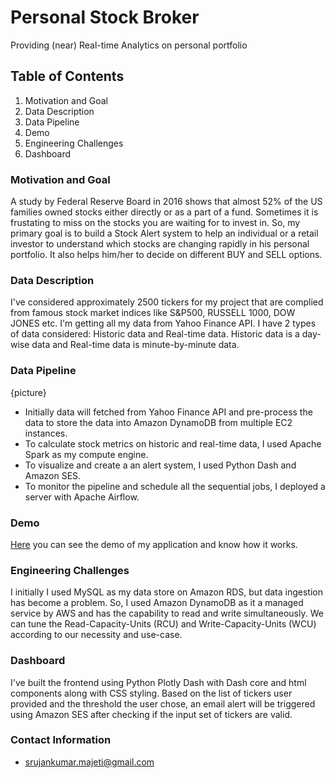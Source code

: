 # Personal Stock Broker
Providing (near) Real-time Analytics on personal portfolio
## Table of Contents

1. Motivation and Goal
2. Data Description
3. Data Pipeline
4. Demo
5. Engineering Challenges
6. Dashboard

### Motivation and Goal

A study by Federal Reserve Board in 2016 shows that almost 52% of the US families owned stocks either directly or as a part of a fund. Sometimes it is frustating to miss on the stocks you are waiting for to invest in. So, my primary goal is to build a Stock Alert system to help an individual or a retail investor to understand which stocks are changing rapidly in his personal portfolio. It also helps him/her to decide on different BUY and SELL options.

### Data Description

I've considered approximately 2500 tickers for my project that are complied from famous stock market indices like S&P500, RUSSELL 1000, DOW JONES etc. I'm getting all my data from Yahoo Finance API. I have 2 types of data considered: Historic data and Real-time data. Historic data is a day-wise data and Real-time data is minute-by-minute data.

### Data Pipeline

{picture}

- Initially data will fetched from Yahoo Finance API and pre-process the data to store the data into Amazon DynamoDB from multiple EC2 instances.
- To calculate stock metrics on historic and real-time data, I used Apache Spark as my compute engine.
- To visualize and create a an alert system, I used Python Dash and Amazon SES.
- To monitor the pipeline and schedule all the sequential jobs, I deployed a server with Apache Airflow.


### Demo

[Here](https://docs.google.com/presentation/d/1jopFzHwVNrbB96JyidxgtD2v576uGP8pEXVhWw4IdNc/edit#slide=id.p) you can see the demo of my application and know how it works.

### Engineering Challenges

I initially I used MySQL as my data store on Amazon RDS, but data ingestion has become a problem. So, I used Amazon DynamoDB as it a managed service by AWS and has the capability to read and write simultaneously. We can tune the Read-Capacity-Units (RCU) and Write-Capacity-Units (WCU) according to our necessity and use-case.

### Dashboard

I've built the frontend using Python Plotly Dash with Dash core and html components along with CSS styling. Based on the list of tickers user provided and the threshold the user chose, an email alert will be triggered using Amazon SES after checking if the input set of tickers are valid.


### Contact Information

- [srujankumar.majeti@gmail.com](srujankumar.majeti@gmail.com)

